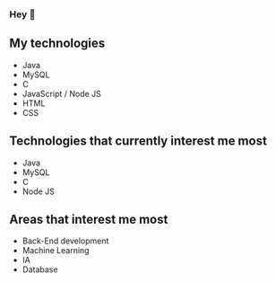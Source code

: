 ### Hey 👋

## My technologies
- Java
- MySQL
- C
- JavaScript / Node JS
- HTML
- CSS

## Technologies that currently interest me most
- Java
- MySQL
- C
- Node JS

## Areas that interest me most
- Back-End development
- Machine Learning
- IA
- Database
